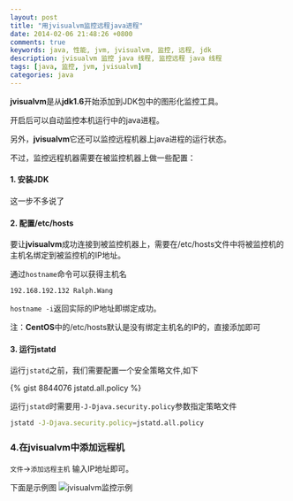 ```yaml
---
layout: post
title: "用jvisualvm监控远程java进程"
date: 2014-02-06 21:48:26 +0800
comments: true
keywords: java, 性能, jvm, jvisualvm, 监控, 远程, jdk
description: jvisualvm 监控 java 线程, 监控远程 java 线程
tags: [java, 监控, jvm, jvisualvm]
categories: java
---
```


**jvisualvm**是从**jdk1.6**开始添加到JDK包中的图形化监控工具。

<!--more-->
开启后可以自动监控本机运行中的java进程。

另外，**jvisualvm**它还可以监控远程机器上java进程的运行状态。

不过，监控远程机器需要在被监控机器上做一些配置：

#### 1. 安装JDK
这一步不多说了

#### 2. 配置/etc/hosts
要让**jvisualvm**成功连接到被监控机器上，需要在/etc/hosts文件中将被监控机的主机名绑定到被监控机的IP地址。

通过`hostname`命令可以获得主机名
```text /etc/hosts
192.168.192.132 Ralph.Wang
```
`hostname -i`返回实际的IP地址即绑定成功。



注：**CentOS**中的/etc/hosts默认是没有绑定主机名的IP的，直接添加即可

#### 3. 运行jstatd
运行`jstatd`之前，我们需要配置一个安全策略文件,如下

{% gist 8844076 jstatd.all.policy %}

运行`jstatd`时需要用`-J-Djava.security.policy`参数指定策略文件
```bash
jstatd -J-Djava.security.policy=jstatd.all.policy
```


### 4.在jvisualvm中添加远程机
`文件`->`添加远程主机` 输入IP地址即可。

下面是示例图
![jvisualvm监控示例](/blogimgs/jvisualvm-remote.png)
